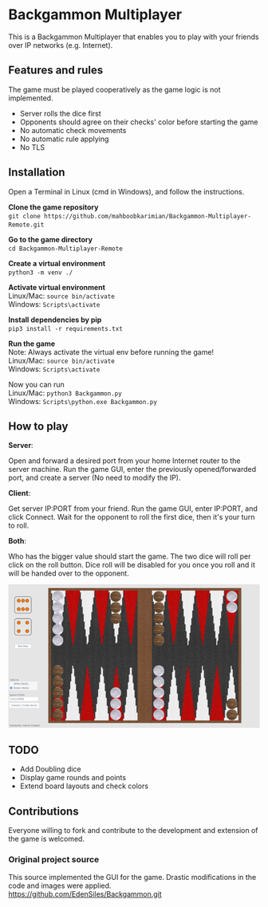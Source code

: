 # Backgammon Multiplayer

This is a Backgammon Multiplayer that enables you to play with your friends over IP networks (e.g. Internet).

## Features and rules

The game must be played cooperatively as the game logic is not implemented.
* Server rolls the dice first
* Opponents should agree on their checks' color before starting the game
* No automatic check movements
* No automatic rule applying
* No TLS

## Installation

Open a Terminal in Linux (cmd in Windows), and follow the instructions.

**Clone the game repository** </br>
`git clone https://github.com/mahboobkarimian/Backgammon-Multiplayer-Remote.git`

**Go to the game directory** </br>
`cd Backgammon-Multiplayer-Remote`

**Create a virtual environment** </br>
`python3 -m venv ./`

**Activate virtual environment** </br>
Linux/Mac: `source bin/activate` </br>
Windows: `Scripts\activate`

**Install dependencies by pip** </br>
`pip3 install -r requirements.txt`

**Run the game** </br>
Note: Always activate the virtual env before running the game! </br>
Linux/Mac: `source bin/activate` </br>
Windows: `Scripts\activate`

Now you can run </br>
Linux/Mac: `python3 Backgammon.py` </br>
Windows: `Scripts\python.exe Backgammon.py`

## How to play

**Server**:

Open and forward a desired port from your home Internet router to the server machine.
Run the game GUI, enter the previously opened/forwarded port, and create a server (No need to modify the IP).

**Client**:

Get server IP:PORT from your friend. Run the game GUI, enter IP:PORT, and click Connect.
Wait for the opponent to roll the first dice, then it's your turn to roll.

**Both**:

Who has the bigger value should start the game. The two dice will roll per click on the roll button. Dice roll will be disabled for you once you roll and it will be handed over to the opponent.

![Screenshot from Backgammon multiplayer](./Screenshot.png) 

## TODO
* Add Doubling dice
* Display game rounds and points
* Extend board layouts and check colors

## Contributions

Everyone willing to fork and contribute to the development and extension of the game is welcomed.

### Original project source

This source implemented the GUI for the game. Drastic modifications in the code and images were applied.
https://github.com/EdenSiles/Backgammon.git